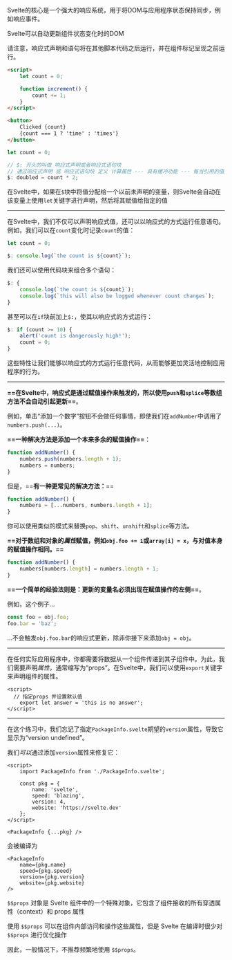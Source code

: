 Svelte的核心是一个强大的响应系统，用于将DOM与应用程序状态保持同步，例如响应事件。

Svelte可以自动更新组件状态变化时的DOM

请注意，响应式声明和语句将在其他脚本代码之后运行，并在组件标记呈现之前运行。

```html
<script>
	let count = 0;

	function increment() {
		count += 1;
	}
</script>

<button>
	Clicked {count}
	{count === 1 ? 'time' : 'times'}
</button>
```



```javascript
let count = 0;

// $: 开头的叫做 响应式声明或者响应式语句块
// 通过响应式声明 或 响应式语句块 定义 计算属性 --- 具有缓冲功能 --- 每当引用的值发生更改时重新运行此代码
$: doubled = count * 2;
```

在Svelte中，如果在`$`块中将值分配给一个以前未声明的变量，则Svelte会自动在该变量上使用`let`关键字进行声明，然后将其赋值给指定的值

---

在Svelte中，我们不仅可以声明响应式值，还可以以响应式的方式运行任意语句。例如，我们可以在`count`变化时记录`count`的值：

```javascript
let count = 0;

$: console.log(`the count is ${count}`);
```

我们还可以使用代码块来组合多个语句：

```javascript
$: {
	console.log(`the count is ${count}`);
	console.log(`this will also be logged whenever count changes`);
}
```

甚至可以在`if`块前加上`$:`，使其以响应式的方式运行：

```javascript
$: if (count >= 10) {
	alert('count is dangerously high!');
	count = 0;
}
```

这些特性让我们能够以响应式的方式运行任意代码，从而能够更加灵活地控制应用程序的行为。

---

**==在Svelte中，响应式是通过赋值操作来触发的，所以使用`push`和`splice`等数组方法不会自动引起更新==**。

例如，单击“添加一个数字”按钮不会做任何事情，即使我们在`addNumber`中调用了`numbers.push(...)`。

**==一种解决方法是添加一个本来多余的赋值操作==**：

```javascript
function addNumber() {
	numbers.push(numbers.length + 1);
	numbers = numbers;
}
```

但是，==**有一种更常见的解决方法：**==

```javascript
function addNumber() {
	numbers = [...numbers, numbers.length + 1];
}
```

你可以使用类似的模式来替换`pop`、`shift`、`unshift`和`splice`等方法。

**==对于数组和对象的*属性*赋值，例如`obj.foo += 1`或`array[i] = x`，与对值本身的赋值操作相同。==**

```javascript
function addNumber() {
	numbers[numbers.length] = numbers.length + 1;
}
```

**==一个简单的经验法则是：更新的变量名必须出现在赋值操作的左侧==**。

例如，这个例子...

```javascript
const foo = obj.foo;
foo.bar = 'baz';
```

...不会触发`obj.foo.bar`的响应式更新，除非你接下来添加`obj = obj`。

---

在任何实际应用程序中，你都需要将数据从一个组件传递到其子组件中。为此，我们需要声明*属性*，通常缩写为“props”。在Svelte中，我们可以使用`export`关键字来声明组件的属性。

```svelte
<script>
  // 指定props 并设置默认值
	export let answer = 'this is no answer';
</script>
```

---



在这个练习中，我们忘记了指定`PackageInfo.svelte`期望的`version`属性，导致它显示为“version undefined”。

我们*可以*通过添加`version`属性来修复它：

```svelte
<script>
	import PackageInfo from './PackageInfo.svelte';

	const pkg = {
		name: 'svelte',
		speed: 'blazing',
		version: 4,
		website: 'https://svelte.dev'
	};
</script>

<PackageInfo {...pkg} />
```

会被编译为

```svelte
<PackageInfo
	name={pkg.name}
	speed={pkg.speed}
	version={pkg.version}
	website={pkg.website}
/>
```

`$$props` 对象是 Svelte 组件中的一个特殊对象，它包含了组件接收的所有穿透属性（context）和 props 属性

使用 `$$props` 可以在组件内部访问和操作这些属性，但是 Svelte 在编译时很少对 `$$props` 进行优化操作

因此，一般情况下，不推荐频繁地使用 `$$props`。